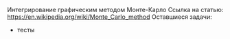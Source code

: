 Интегрирование графическим методом Монте-Карло
Ссылка на статью: https://en.wikipedia.org/wiki/Monte_Carlo_method
Оставшиеся задачи:
- тесты